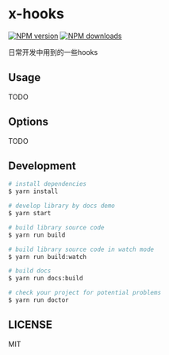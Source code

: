 # x-hooks

[![NPM version](https://img.shields.io/npm/v/x-hooks.svg?style=flat)](https://npmjs.org/package/x-hooks)
[![NPM downloads](http://img.shields.io/npm/dm/x-hooks.svg?style=flat)](https://npmjs.org/package/x-hooks)

日常开发中用到的一些hooks

## Usage

TODO

## Options

TODO

## Development

```bash
# install dependencies
$ yarn install

# develop library by docs demo
$ yarn start

# build library source code
$ yarn run build

# build library source code in watch mode
$ yarn run build:watch

# build docs
$ yarn run docs:build

# check your project for potential problems
$ yarn run doctor
```

## LICENSE

MIT
